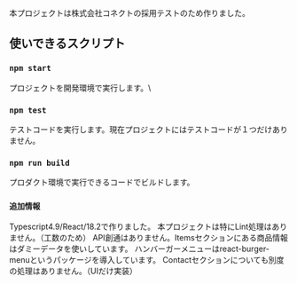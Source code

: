 本プロジェクトは株式会社コネクトの採用テストのため作りました。

## 使いできるスクリプト

### `npm start`

プロジェクトを開発環境で実行します。\

### `npm test`

テストコードを実行します。現在プロジェクトにはテストコードが１つだけありません。

### `npm run build`

プロダクト環境で実行できるコードでビルドします。

### `追加情報`
Typescript4.9/React/18.2で作りました。
本プロジェクトは特にLint処理はありません。（工数のため）
API創通はありません。Itemsセクションにある商品情報はダミーデータを使いしています。
ハンバーガーメニューはreact-burger-menuというパッケージを導入しています。
Contactセクションについても別度の処理はありません。（UIだけ実装）